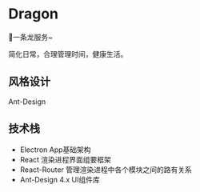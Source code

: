 # Dragon

🤟一条龙服务~

简化日常，合理管理时间，健康生活。

## 风格设计

Ant-Design

## 技术栈

- Electron     App基础架构
- React        渲染进程界面组要框架
- React-Router 管理渲染进程中各个模块之间的路有关系
- Ant-Design 4.x  UI组件库

